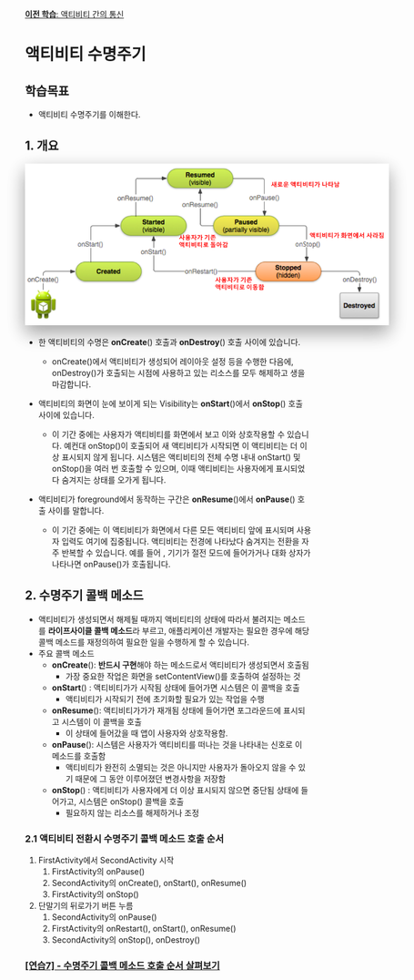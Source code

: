 <style>
div.polaroid {
  	width: 640px;
  	box-shadow: 0 10px 30px 0 rgba(0, 0, 0, 0.2), 0 16px 30px 0 rgba(0, 0, 0, 0.19);
  	text-align: center;
	margin-bottom: 0.5cm;
}
</style>
[**이전 학습**: 액티비티 간의 통신](activity-communication.html)

# 액티비티 수명주기

## 학습목표
- 액티비티 수명주기를 이해한다.

## 1. 개요
<div class="polaroid">
    <img src="figure/activity-lifecycle.png">
</div>

- 한 액티비티의 수명은 **onCreate**() 호출과 **onDestroy**() 호출 사이에 있습니다. 
	- onCreate()에서 액티비티가 생성되어 레이아웃  설정 등을 수행한 다음에, onDestroy()가 호출되는 시점에 사용하고 있는 리소스를 모두 해제하고 생을 마감합니다.
- 액티비티의 화면이 눈에 보이게 되는  Visibility는 **onStart**()에서 **onStop**() 호출 사이에 있습니다.
	- 이 기간 중에는 사용자가 액티비티를 화면에서 보고 이와 상호작용할 수 있습니다. 예컨대 onStop()이 호출되어 새 액티비티가 시작되면 이 액티비티는 더 이상 표시되지 않게 됩니다. 시스템은 액티비티의 전체 수명 내내 onStart() 및 onStop()을 여러 번 호출할 수 있으며, 이때 액티비티는 사용자에게 표시되었다 숨겨지는 상태를 오가게 됩니다.

- 액티비티가 foreground에서 동작하는 구간은 **onResume**()에서 **onPause**() 호출 사이를 말합니다.
	- 이 기간 중에는 이 액티비티가 화면에서 다른 모든 액티비티 앞에 표시되며 사용자 입력도 여기에 집중됩니다. 액티비티는 전경에 나타났다 숨겨지는 전환을 자주 반복할 수 있습니다. 예를 들어 , 기기가 절전 모드에 들어가거나 대화 상자가 나타나면 onPause()가 호출됩니다.

## 2. 수명주기 콜백 메소드
- 액티비티가 생성되면서 해제될 때까지 액비티티의 상태에 따라서 불려지는 메소드를 **라이프사이클 콜백 메소드**라 부르고, 애플리케이션 개발자는 필요한 경우에 해당 콜백 메소드를 재정의하여 필요한 일을 수행하게 할 수 있습니다.
- 주요 콜백 메소드
	- **onCreate**(): **반드시 구현**해야 하는 메소드로서 액티비티가 생성되면서 호출됨
		- 가장 중요한 작업은 화면을 setContentView()를 호출하여 설정하는 것
	- **onStart**() : 액티비티가가 시작됨 상태에 들어가면 시스템은 이 콜백을 호출
		- 액티비티가 시작되기 전에 초기화할 필요가 있는 작업을 수행 
	- **onResume**(): 액티비티가가가 재개됨 상태에 들어가면 포그라운드에 표시되고 시스템이 이 콜백을 호출 
		- 이 상태에 들어갔을 때 앱이 사용자와 상호작용함.
	- **onPause**(): 시스템은 사용자가 액티비티를 떠나는 것을 나타내는 신호로 이 메소드를 호출함
		- 액티비티가 완전히 소멸되는 것은 아니지만 사용자가 돌아오지 않을 수 있기 때문에 그 동안 이루어졌던 변경사항을 저장함
	- **onStop**() : 액티비티가 사용자에게 더 이상 표시되지 않으면 중단됨 상태에 들어가고, 시스템은 onStop() 콜백을 호출
		- 필요하지 않는 리소스를 해제하거나 조정 

### 2.1 액티비티 전환시 수명주기 콜백 메소드 호출 순서
1. FirstActivity에서 SecondActivity 시작 
	1. FirstActivity의 onPause()
	2. SecondActivity의 onCreate(), onStart(), onResume()
	4. FirstActivity의 onStop()
2. 단말기의 뒤로가기 버튼 누름
   1. SecondActivity의 onPause()
	2. FirstActivity의 onRestart(), onStart(), onResume()
	3. SecondActivity의 onStop(), onDestroy()

### [[연습7] - 수명주기 콜백 메소드 호출 순서 살펴보기](exercise7.html)
